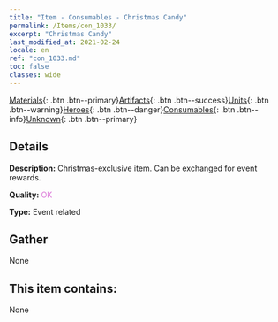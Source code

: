 ```yaml
---
title: "Item - Consumables - Christmas Candy"
permalink: /Items/con_1033/
excerpt: "Christmas Candy"
last_modified_at: 2021-02-24
locale: en
ref: "con_1033.md"
toc: false
classes: wide
---
```

 [Materials](/Items/){: .btn .btn--primary}[Artifacts](/Items/Artifacts/){: .btn .btn--success}[Units](/Items/Units/){: .btn .btn--warning}[Heroes](/Items/Heroes/){: .btn .btn--danger}[Consumables](/Items/Consumables/){: .btn .btn--info}[Unknown](/Items/Unknown/){: .btn .btn--primary}

## Details
 **Description:** Christmas-exclusive item. Can be exchanged for event rewards.

 **Quality:** <span style="color: #DA70D6">OK</span>

 **Type:** Event related

## Gather

  None

## This item contains:

  None

